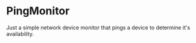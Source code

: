 # PingMonitor
Just a simple network device monitor that pings a device to determine it's availability. 
